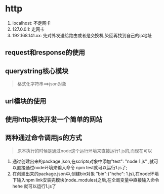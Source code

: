 # http

1. localhost: 不走网卡
2. 127.0.0.1: 走网卡
3. 192.168.141.xx: 先对外发送给路由或者是交换机,染回再找到自己的ip地址

## request和response的使用

## querystring核心模块

> 格式化字符串==&gt;json对象

## url模块的使用

## 使用http模块开发一个简单的网站

## 两种通过命令调用js的方式

> 原本执行的时候是通过node这个运行环境来直接运行1.js的,而现在可以

1. 通过创建出来的package.json,在scripts对象中添加"test": "node 1.js" ,就可以直接通过node环境来输入命令 npm test就可以运行1.js了;
2. 在创建出来的package.json中,创建bin对象 "bin":{"hehe": 1.js},在node环境下输入npm link安装完模块\(node\_modules\)之后,在全局变量中直接输入命令 hehe 就可以运行1.js了

